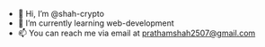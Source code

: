 - 👋 Hi, I’m @shah-crypto
- 🌱 I’m currently learning web-development
- 📫 You can reach me via email at prathamshah2507@gmail.com

<!---
shah-crypto/shah-crypto is a ✨ special ✨ repository because its `README.md` (this file) appears on your GitHub profile.
You can click the Preview link to take a look at your changes.
--->
